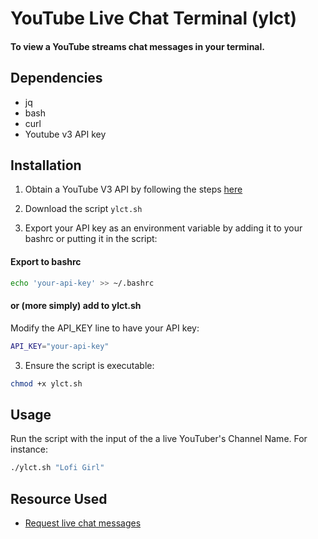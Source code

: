 # YouTube Live Chat Terminal (ylct)

#### To view a YouTube streams chat messages in your terminal. 

## Dependencies 

- jq 
- bash
- curl
- Youtube v3 API key 

## Installation 

1. Obtain a YouTube V3 API by following the steps [here](https://developers.google.com/youtube/v3/getting-started)

2. Download the script `ylct.sh`

3. Export your API key as an environment variable by adding it to your bashrc or putting it in the script: 

#### Export to bashrc

```bash
echo 'your-api-key' >> ~/.bashrc
```

#### or (more simply) add to ylct.sh

Modify the API_KEY line to have your API key: 

```bash
API_KEY="your-api-key"
```

3. Ensure the script is executable: 

```bash
chmod +x ylct.sh
```

## Usage 

Run the script with the input of the a live YouTuber's Channel Name. For instance: 

```bash
./ylct.sh "Lofi Girl"
```

## Resource Used  

- [Request live chat messages](https://gist.github.com/w3cj/4f1fa02b26303ae1e0b1660f2349e705#3-request-live-chat-messages-using-this-activelivechatid)


